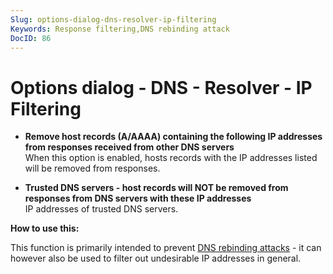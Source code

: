 ```yaml
---
Slug: options-dialog-dns-resolver-ip-filtering
Keywords: Response filtering,DNS rebinding attack
DocID: 86
---
```

# Options dialog - DNS - Resolver - IP Filtering

- **Remove host records (A/AAAA) containing the following IP addresses from responses received from other DNS servers**\
When this option is enabled, hosts records with the IP addresses listed will be removed from responses.

- **Trusted DNS servers - host records will NOT be removed from responses from DNS servers with these IP addresses**\
IP addresses of trusted DNS servers.


**How to use this:**

This function is primarily intended to prevent [DNS rebinding attacks](ht_secure.md#rebinding) - it can however also be used to filter out undesirable IP addresses in general.

